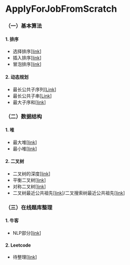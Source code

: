 # ApplyForJobFromScratch

### （一）基本算法
#### 1. 排序
- 选择排序\[[link](/sort/selection.py)\]
- 插入排序\[[link](/sort/insertion.py)\]
- 冒泡排序\[[link](/sort/bubble.py)\]
#### 2. 动态规划
- 最长公共子序列\[[Link](/algorithms/lcs.py)\]
- 最长公共子串\[[Link](/algorithms/lcs2.py)\]
- 最大子序和\[[link](/algorithms/max_subarray.py)\]

### （二）数据结构
#### 1. 堆
- 最大堆\[[link](/heap/maxheap.py)\]
- 最小堆\[[link](/heap/minheap.py)\]
#### 2. 二叉树
- 二叉树的深度\[[link](/tree/depth.py)\]
- 平衡二叉树\[[link](/tree/balance_depth.py)\]
- 对称二叉树\[[link](/tree/mirror_tree.py)\]
- 二叉树最近公共祖先\[[link](/tree/same_parent.py)\]/二叉搜索树最近公共祖先\[[link](/tree/same_parent_search.py)\]
### （三）在线题库整理
#### 1. 牛客
- NLP部分\[[link](/nowcoder/nlp.md)\]

#### 2. Leetcode 
- 待整理\[[link](/leetcode)\]